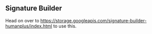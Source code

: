 ## Signature Builder

Head on over to https://storage.googleapis.com/signature-builder-humanplus/index.html to use this.


